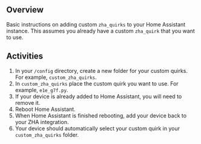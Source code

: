 ## Overview

Basic instructions on adding custom `zha_quirks` to your Home Assistant instance. This assumes you already have a custom `zha_quirk` that you want to use.

## Activities
1. In your `/config` directory, create a new folder for your custom quirks. For example, `custom_zha_quirks`.
2. In `custom_zha_quirks` place the custom quirk you want to use. For example, `e1e_g7f.py`.
3. If your device is already added to Home Assistant, you will need to remove it.
4. Reboot Home Assistant.
5. When Home Assistant is finished rebooting, add your device back to your ZHA integration.
6. Your device should automatically select your custom quirk in your `custom_zha_quirks` folder.

